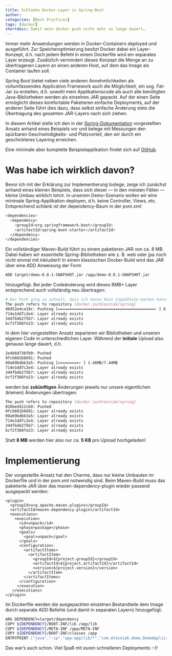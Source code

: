 ```yaml
---
title: Schlanke Docker-Layer in Spring-Boot
author:
categories: [Best Practices]
tags: [docker]
shortdesc: Damit mein docker push nicht mehr so lange dauert…
---
```


Immer mehr Anwendungen werden in Docker-Containern deployed und  ausgeführt. Zur Speicheroptimierung besitzt Docker dabei ein  Layer-Konzept, d.h. nach jedem Befehl in einem Dockerfile wird ein  separates Layer erzeugt. Zusätzlich vermindert dieses Konzept die Menge  an zu übertragenen Layern an einen anderen Host, auf dem das Image als  Container laufen soll.

Spring Boot bietet neben viele anderen  Annehmlichkeiten als vollumfassendes Application Framework auch die  Möglichkeit, ein sog. Fat-Jar zu erstellen, d.h. sowohl mein  Applikationscode als auch alle benötigten Java-Bibliotheken werden als  einzelnes JAR gepackt. Auf der einen Seite ermöglicht dieses komfortable Paketieren einfache Deployments, auf der anderen Seite führt dies dazu, dass selbst einfache Änderung stets die Übertragung des gesamten  JAR-Layers nach sich ziehen.

In diesem Artikel stelle ich den in der [Spring-Dokumentation](https://spring.io/guides/gs/spring-boot-docker) vorgestellten Ansatz anhand eines Beispiels vor und belege mit  Messungen den spürbaren Geschwindigkeits- und Platzvorteil, den wir  durch ein geschickteres Layering erreichen.

Eine minimale aber komplette Beispielapplikation findet sich auf [GitHub](https://github.com/micromata/spring-slim-docker-images).

# Was habe ich wirklich davon?

Bevor ich mit der Erklärung zur Implementierung loslege, zeige ich  zunächst anhand eines kleinen Beispiels, dass sich dieser — in den  meisten Fällen — kleine Umbau wirklich lohnt. In unserem Demo-Szenario  wollen wir eine minimale Spring-Applikation deployen, d.h. keine  Controller, Views, etc. Entsprechend schlank ist der dependency-Baum in  der pom.xml:

```bash
<dependencies>
  <dependency>
    <groupId>org.springframework.boot</groupId>
    <artifactId>spring-boot-starter</artifactId>
  </dependency>
</dependencies>
```

Ein vollständiger Maven-Build führt zu einem paketieren JAR von ca. 8 MB. Dabei haben wir essentielle Spring-Bibliotheken wie z. B. web oder  jpa noch nicht einmal mit inkludiert! In einem klassischen Docker-Build  wird das JAR über eine ADD Anweisung der Form

```bash
ADD target/demo-0.0.1-SNAPSHOT.jar /app/demo-0.0.1-SNAPSHOT.jar
```

hinzugefügt. Bei jeder Codeänderung wird dieses 8MB+ Layer entsprechend auch vollständig neu übertragen:

```bash
# Der Push ging so schnell, dass ich davon kein Copy&Paste machen konnte ;-)
The push refers to repository [docker.io/mlesniak/spring]
d6d52e4ca19c: Pushing [==========================================> ] 6.784MB/7.538MB
714e1dd7c2e4: Layer already exists
344fb4b275b7: Layer already exists
bcf2f368fe23: Layer already exists
```

In dem hier vorgestellten Ansatz separieren wir Bibliotheken und unseren eigenen Code in unterschiedlichen Layer. Während der **initiale** Upload also genauso lange dauert, d.h.

```bash
2e4b6d736fb0: Pushed
9fcb602b6691: Pushed
09a69bdbb3a5: Pushing [=========> ] 1.46MB/7.44MB
714e1dd7c2e4: Layer already exists
344fb4b275b7: Layer already exists
bcf2f368fe23: Layer already exists
```

werden bei **zukünftigen** Änderungen jeweils nur unsere eigentlichen (kleinen) Änderungen übertragen:

```bash
The push refers to repository [docker.io/mlesniak/spring]
826bed412cb0: Pushed
9fcb602b6691: Layer already exists
09a69bdbb3a5: Layer already exists
714e1dd7c2e4: Layer already exists
344fb4b275b7: Layer already exists
bcf2f368fe23: Layer already exists
```

Statt **8 MB** werden hier also nur ca. **5 KB** pro Upload hochgeladen!

# Implementierung

Der vorgestellte Ansatz hat den Charme, dass nur kleine Umbauten im  Dockerfile und in der pom.xml notwendig sind. Beim Maven-Build muss das  paketierte JAR über das maven-dependency-plugin wieder passend  ausgepackt werden:

```markup
<plugin>
  <groupId>org.apache.maven.plugins</groupId>
  <artifactId>maven-dependency-plugin</artifactId>
  <executions>
    <execution>
      <id>unpack</id>
      <phase>package</phase>
      <goals>
        <goal>unpack</goal>
      </goals>
      <configuration>
        <artifactItems>
          <artifactItem>
            <groupId>${project.groupId}</groupId>
            <artifactId>${project.artifactId}</artifactId>
            <version>${project.version}</version>
          </artifactItem>
        </artifactItems>
      </configuration>
     </execution>
   </executions>
</plugin>
```

Im Dockerfile werden die ausgepackten einzelnen Bestandteile dem  Image durch separate ADD Befehle (und damit in separaten Layern)  hinzugefügt:

```bash
ARG DEPENDENCY=target/dependency
COPY ${DEPENDENCY}/BOOT-INF/lib /app/lib
COPY ${DEPENDENCY}/META-INF /app/META-INF
COPY ${DEPENDENCY}/BOOT-INF/classes /app
ENTRYPOINT ["java","-cp","app:app/lib/*","com.mlesniak.demo.DemoApplication"]
```

Das war’s auch schon. Viel Spaß mit euren schnelleren Deployments :-)!
